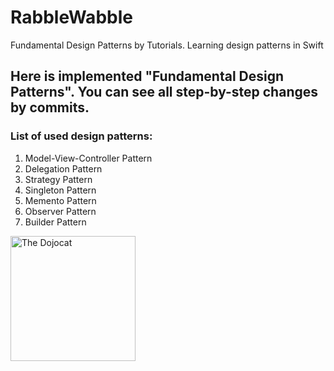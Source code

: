 # RabbleWabble
Fundamental Design Patterns by Tutorials. Learning design patterns in Swift

## Here is implemented "Fundamental Design Patterns". You can see all step-by-step changes by commits.
### List of used design patterns:
1. Model-View-Controller Pattern
2. Delegation Pattern
3. Strategy Pattern
4. Singleton Pattern
5. Memento Pattern
6. Observer Pattern
7. Builder Pattern

<img src="https://octodex.github.com/images/dojocat.jpg" alt="The Dojocat" width="200" height="200">
